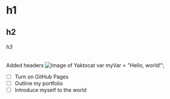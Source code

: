 # h1

## h2

###### h3

Added headers
![Image of Yaktocat](https://octodex.github.com/images/yaktocat.png)
var myVar = "Hello, world!";

- [ ] Turn on GitHub Pages
- [ ] Outline my portfolio
- [ ] Introduce myself to the world
